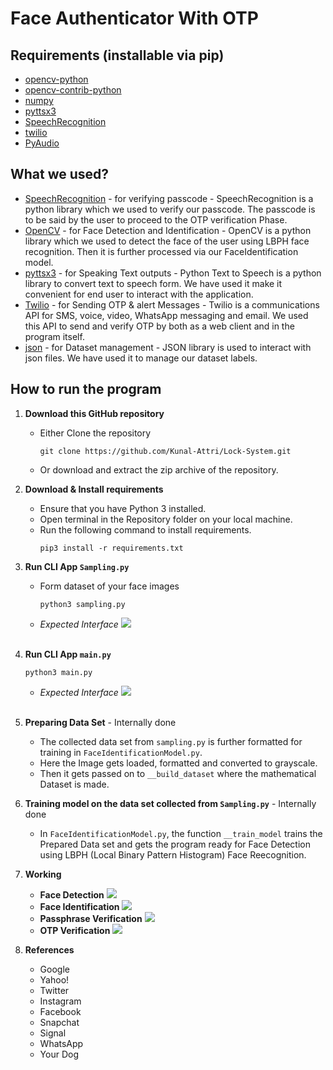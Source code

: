# Face Authenticator With OTP
## Requirements (installable via pip)
- [opencv-python](https://pypi.org/project/opencv-python/)
- [opencv-contrib-python](https://pypi.org/project/opencv-contrib-python/)
- [numpy](https://pypi.org/project/numpy/)
- [pyttsx3](https://pypi.org/project/pyttsx3/)
- [SpeechRecognition](https://pypi.org/project/SpeechRecognition/)
- [twilio](https://pypi.org/project/twilio/)
- [PyAudio](https://pypi.org/project/PyAudio/)

## What we used?
- [SpeechRecognition](https://www.geeksforgeeks.org/speech-recognition-in-python-using-google-speech-api/) - for verifying passcode - SpeechRecognition is a python library which we used to verify our passcode. The passcode is to be said by the user to proceed to the OTP verification Phase.
- [OpenCV](https://opencv.org/) - for Face Detection and Identification - OpenCV is a python library which we used to detect the face of the user using LBPH face recognition. Then it is further processed via our FaceIdentification model.
- [pyttsx3](https://pyttsx3.readthedocs.io/en/latest/) - for Speaking Text outputs - Python Text to Speech is a python library to convert text to speech form. We have used it make it convenient for end user to interact with the application.
- [Twilio](https://www.twilio.com/) - for Sending OTP & alert Messages - Twilio is a communications API for SMS, voice, video, WhatsApp messaging and email. We used this API to send and verify OTP by both as a web client and in the program itself.
- [json](https://docs.python.org/3/library/json.html) - for Dataset management - JSON library is used to interact with json files. We have used it to manage our dataset labels.

## How to run the program
1. **Download this GitHub repository**
	- Either Clone the repository
		```
		git clone https://github.com/Kunal-Attri/Lock-System.git
		```
	- Or download and extract the zip archive of the repository.

2. **Download & Install requirements**
	- Ensure that you have Python 3 installed.
	- Open terminal in the Repository folder on your local machine.
	- Run the following command to install requirements.
		```
		pip3 install -r requirements.txt
 		```
3. **Run CLI App `Sampling.py`**
      - Form dataset of your face images
               
	        python3 sampling.py
      - *Expected Interface*
            <img src="images/sampling.png">
<br><br>
4. **Run CLI App `main.py`**

       python3 main.py 
      - *Expected Interface*
           <img src="images/main.png">
<br><br>
5. **Preparing Data Set** - Internally done
     - The collected data set from `sampling.py` is further formatted for training in `FaceIdentificationModel.py`.
     - Here the Image gets loaded, formatted and converted to grayscale.
     - Then it gets passed on to `__build_dataset` where the mathematical Dataset is made.
     
6. **Training model on the data set collected from `Sampling.py`** - Internally done
     - In `FaceIdentificationModel.py`, the function `__train_model` trains the Prepared Data set and gets the program ready for Face Detection using LBPH (Local Binary Pattern Histogram) Face Reecognition.

7. **Working**
     - **Face Detection**
        <img src="images/faceDetection.png">
     - **Face Identification**
        <img src="images/faceIdentification.png">
     - **Passphrase Verification**
        <img src="images/passphrase.png">
     - **OTP Verification**
        <img src="images/otpVerification.png">
8. **References**
    - Google 
    - Yahoo!
    - Twitter
    - Instagram
    - Facebook
    - Snapchat
    - Signal
    - WhatsApp
    - Your Dog

